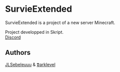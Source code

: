 # **SurvieExtended**

SurvieExtended is a project of a new server Minecraft. 

 Project developped in Skript. <br>
  [Discord](https://discord.gg/vuq3fRsARA)

## Authors 
 
 [JLSebeleuuu](https://github.com/jLSebeleuuu) & [𝕯arklevel](https://github.com/xX-DARKLEVEL-Xx)
